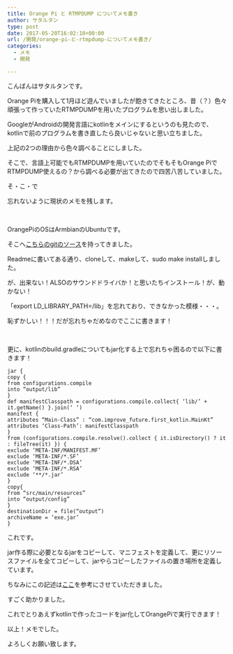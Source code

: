 ```yaml
---
title: Orange Pi と RTMPDUMP についてメモ書き
author: サタルタン
type: post
date: 2017-05-20T16:02:10+00:00
url: /開発/orange-pi-と-rtmpdump-についてメモ書き/
categories:
  - メモ
  - 開発

---
```

こんばんはサタルタンです。

Orange Piを購入して1月ほど遊んでいましたが飽きてきたところ、昔（？）色々頑張って作っていたRTMPDUMPを用いたプログラムを思い出しました。

GoogleがAndroidの開発言語にkotlinをメインにするというのも見たので、kotlinで前のプログラムを書き直したら良いじゃないと思い立ちました。

上記の2つの理由から色々調べることにしました。

そこで、言語上可能でもRTMPDUMPを用いていたのでそもそもOrange PiでRTMPDUMP使えるの？から調べる必要が出てきたので四苦八苦していました。

そ・こ・で

忘れないように現状のメモを残します。

&nbsp;

OrangePiのOSはArmbianのUbuntuです。

そこへ[こちらのgitのソース][1]を持ってきました。

Readmeに書いてある通り、cloneして、makeして、sudo make installしました。

が、出来ない！ALSOのサウンドドライバか！と思いたちインストール！が、動かない！

「export LD\_LIBRARY\_PATH=/lib」を忘れており、できなかった模様・・・。

恥ずかしい！！！だが忘れちゃだめなのでここに書きます！

&nbsp;

更に、kotlinのbuild.gradleについてもjar化する上で忘れちゃ困るので以下に書きます！

```
jar {
copy {
from configurations.compile
into “output/lib”
}
def manifestClasspath = configurations.compile.collect{ ‘lib/’ + it.getName() }.join(‘ ‘)
manifest {
attributes “Main-Class” : “com.improve_future.first_kotlin.MainKt”
attributes ‘Class-Path’: manifestClasspath
}
from (configurations.compile.resolve().collect { it.isDirectory() ? it : fileTree(it) }) {
exclude ‘META-INF/MANIFEST.MF’
exclude ‘META-INF/*.SF’
exclude ‘META-INF/*.DSA’
exclude ‘META-INF/*.RSA’
exclude ‘**/*.jar’
}
copy{
from “src/main/resources”
into “output/config”
}
destinationDir = file(“output”)
archiveName = ‘exe.jar’
}
```

これです。

jar作る際に必要となるjarをコピーして、マニフェストを定義して、更にリソースファイルを全てコピーして、jarやらコピーしたファイルの置き場所を定義しています。

ちなみにこの記述は[ここ][2]を参考にさせていただきました。

すごく助かりました。

これでとりあえずkotlinで作ったコードをjar化してOrangePiで実行できます！

以上！メモでした。

よろしくお願い致します。

 [1]: https://github.com/meronpan3419/rtmpdump_nicolive
 [2]: http://www.bunkei-programmer.net/entry/2013/06/24/231615